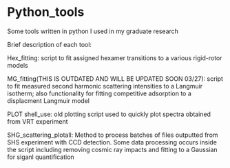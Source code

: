 # Python_tools
Some tools written in python I used in my graduate research

Brief description of each tool:

Hex_fitting: script to fit assigned hexamer transitions to a various rigid-rotor models

MG_fitting(THIS IS OUTDATED AND WILL BE UPDATED SOON 03/27): script to fit measured second harmonic scattering intensities to a Langmuir isotherm; also functionality for
fitting competitive adsorption to a displacment Langmuir model

PLOT shell_use: old plotting script used to quickly plot spectra obtained from VRT experiment

SHG_scattering_plotall: Method to process batches of files outputted from SHS experiment with CCD detection.  Some data 
processing occurs inside the script including removing cosmic ray impacts and fitting to a Gaussian for siganl quantification
